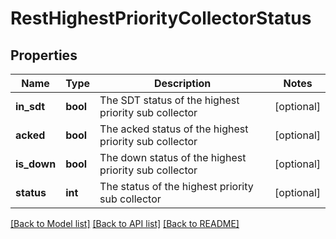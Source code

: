 # RestHighestPriorityCollectorStatus

## Properties
Name | Type | Description | Notes
------------ | ------------- | ------------- | -------------
**in_sdt** | **bool** | The SDT status of the highest priority sub collector | [optional] 
**acked** | **bool** | The acked status of the highest priority sub collector | [optional] 
**is_down** | **bool** | The down status of the highest priority sub collector | [optional] 
**status** | **int** | The status of the highest priority sub collector | [optional] 

[[Back to Model list]](../README.md#documentation-for-models) [[Back to API list]](../README.md#documentation-for-api-endpoints) [[Back to README]](../README.md)

